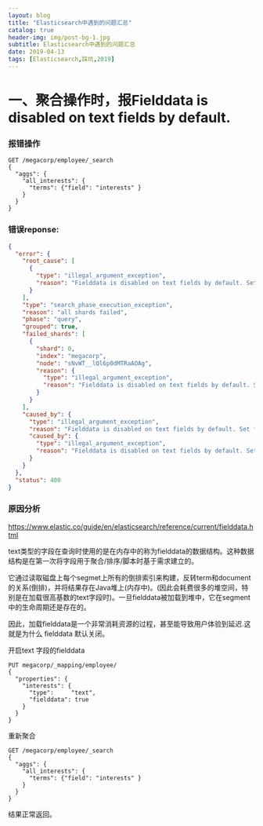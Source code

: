 ```yaml
---
layout: blog
title: "Elasticsearch中遇到的问题汇总"
catalog: true
header-img: img/post-bg-1.jpg
subtitle: Elasticsearch中遇到的问题汇总
date: 2019-04-13
tags: [Elasticsearch,踩坑,2019]
---
```


# 一、聚合操作时，报Fielddata is disabled on text fields by default.
### 报错操作
```
GET /megacorp/employee/_search
{
  "aggs": {
    "all_interests": {
      "terms": {"field": "interests" }
    }
  }
}
```
### 错误reponse:   
```json
{
  "error": {
    "root_cause": [
      {
        "type": "illegal_argument_exception",
        "reason": "Fielddata is disabled on text fields by default. Set fielddata=true on [interests] in order to load fielddata in memory by uninverting the inverted index. Note that this can however use significant memory. Alternatively use a keyword field instead."
      }
    ],
    "type": "search_phase_execution_exception",
    "reason": "all shards failed",
    "phase": "query",
    "grouped": true,
    "failed_shards": [
      {
        "shard": 0,
        "index": "megacorp",
        "node": "sNvWT__lQl6p0dMTRaAOAg",
        "reason": {
          "type": "illegal_argument_exception",
          "reason": "Fielddata is disabled on text fields by default. Set fielddata=true on [interests] in order to load fielddata in memory by uninverting the inverted index. Note that this can however use significant memory. Alternatively use a keyword field instead."
        }
      }
    ],
    "caused_by": {
      "type": "illegal_argument_exception",
      "reason": "Fielddata is disabled on text fields by default. Set fielddata=true on [interests] in order to load fielddata in memory by uninverting the inverted index. Note that this can however use significant memory. Alternatively use a keyword field instead.",
      "caused_by": {
        "type": "illegal_argument_exception",
        "reason": "Fielddata is disabled on text fields by default. Set fielddata=true on [interests] in order to load fielddata in memory by uninverting the inverted index. Note that this can however use significant memory. Alternatively use a keyword field instead."
      }
    }
  },
  "status": 400
}
```
### 原因分析
https://www.elastic.co/guide/en/elasticsearch/reference/current/fielddata.html

text类型的字段在查询时使用的是在内存中的称为fielddata的数据结构。这种数据结构是在第一次将字段用于聚合/排序/脚本时基于需求建立的。

它通过读取磁盘上每个segmet上所有的倒排索引来构建，反转term和document的关系(倒排)，并将结果存在Java堆上(内存中)。(因此会耗费很多的堆空间，特别是在加载很高基数的text字段时)。一旦fielddata被加载到堆中，它在segment中的生命周期还是存在的。

因此，加载fielddata是一个非常消耗资源的过程，甚至能导致用户体验到延迟.这就是为什么 fielddata 默认关闭。

开启text 字段的fielddata
```
PUT megacorp/_mapping/employee/
{
  "properties": {
    "interests": { 
      "type":     "text",
      "fielddata": true
    }
  }
}
````

重新聚合
```
GET /megacorp/employee/_search
{
  "aggs": {
    "all_interests": {
      "terms": {"field": "interests" }
    }
  }
}
```
结果正常返回。